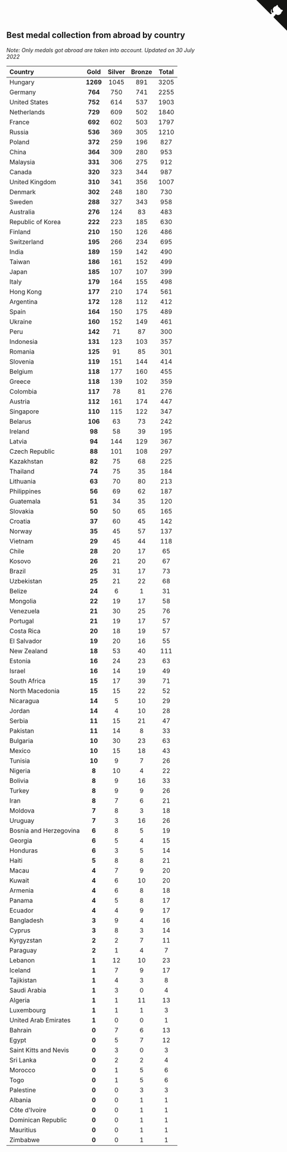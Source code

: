 ## Best medal collection from abroad by country

*Note: Only medals got abroad are taken into account.*
*Updated on 30 July 2022*

| Country | Gold | Silver | Bronze | Total |
| :--- | :--: | :--: | :--: | :--: |
| Hungary | **1269** | 1045 | 891 | 3205 |
| Germany | **764** | 750 | 741 | 2255 |
| United States | **752** | 614 | 537 | 1903 |
| Netherlands | **729** | 609 | 502 | 1840 |
| France | **692** | 602 | 503 | 1797 |
| Russia | **536** | 369 | 305 | 1210 |
| Poland | **372** | 259 | 196 | 827 |
| China | **364** | 309 | 280 | 953 |
| Malaysia | **331** | 306 | 275 | 912 |
| Canada | **320** | 323 | 344 | 987 |
| United Kingdom | **310** | 341 | 356 | 1007 |
| Denmark | **302** | 248 | 180 | 730 |
| Sweden | **288** | 327 | 343 | 958 |
| Australia | **276** | 124 | 83 | 483 |
| Republic of Korea | **222** | 223 | 185 | 630 |
| Finland | **210** | 150 | 126 | 486 |
| Switzerland | **195** | 266 | 234 | 695 |
| India | **189** | 159 | 142 | 490 |
| Taiwan | **186** | 161 | 152 | 499 |
| Japan | **185** | 107 | 107 | 399 |
| Italy | **179** | 164 | 155 | 498 |
| Hong Kong | **177** | 210 | 174 | 561 |
| Argentina | **172** | 128 | 112 | 412 |
| Spain | **164** | 150 | 175 | 489 |
| Ukraine | **160** | 152 | 149 | 461 |
| Peru | **142** | 71 | 87 | 300 |
| Indonesia | **131** | 123 | 103 | 357 |
| Romania | **125** | 91 | 85 | 301 |
| Slovenia | **119** | 151 | 144 | 414 |
| Belgium | **118** | 177 | 160 | 455 |
| Greece | **118** | 139 | 102 | 359 |
| Colombia | **117** | 78 | 81 | 276 |
| Austria | **112** | 161 | 174 | 447 |
| Singapore | **110** | 115 | 122 | 347 |
| Belarus | **106** | 63 | 73 | 242 |
| Ireland | **98** | 58 | 39 | 195 |
| Latvia | **94** | 144 | 129 | 367 |
| Czech Republic | **88** | 101 | 108 | 297 |
| Kazakhstan | **82** | 75 | 68 | 225 |
| Thailand | **74** | 75 | 35 | 184 |
| Lithuania | **63** | 70 | 80 | 213 |
| Philippines | **56** | 69 | 62 | 187 |
| Guatemala | **51** | 34 | 35 | 120 |
| Slovakia | **50** | 50 | 65 | 165 |
| Croatia | **37** | 60 | 45 | 142 |
| Norway | **35** | 45 | 57 | 137 |
| Vietnam | **29** | 45 | 44 | 118 |
| Chile | **28** | 20 | 17 | 65 |
| Kosovo | **26** | 21 | 20 | 67 |
| Brazil | **25** | 31 | 17 | 73 |
| Uzbekistan | **25** | 21 | 22 | 68 |
| Belize | **24** | 6 | 1 | 31 |
| Mongolia | **22** | 19 | 17 | 58 |
| Venezuela | **21** | 30 | 25 | 76 |
| Portugal | **21** | 19 | 17 | 57 |
| Costa Rica | **20** | 18 | 19 | 57 |
| El Salvador | **19** | 20 | 16 | 55 |
| New Zealand | **18** | 53 | 40 | 111 |
| Estonia | **16** | 24 | 23 | 63 |
| Israel | **16** | 14 | 19 | 49 |
| South Africa | **15** | 17 | 39 | 71 |
| North Macedonia | **15** | 15 | 22 | 52 |
| Nicaragua | **14** | 5 | 10 | 29 |
| Jordan | **14** | 4 | 10 | 28 |
| Serbia | **11** | 15 | 21 | 47 |
| Pakistan | **11** | 14 | 8 | 33 |
| Bulgaria | **10** | 30 | 23 | 63 |
| Mexico | **10** | 15 | 18 | 43 |
| Tunisia | **10** | 9 | 7 | 26 |
| Nigeria | **8** | 10 | 4 | 22 |
| Bolivia | **8** | 9 | 16 | 33 |
| Turkey | **8** | 9 | 9 | 26 |
| Iran | **8** | 7 | 6 | 21 |
| Moldova | **7** | 8 | 3 | 18 |
| Uruguay | **7** | 3 | 16 | 26 |
| Bosnia and Herzegovina | **6** | 8 | 5 | 19 |
| Georgia | **6** | 5 | 4 | 15 |
| Honduras | **6** | 3 | 5 | 14 |
| Haiti | **5** | 8 | 8 | 21 |
| Macau | **4** | 7 | 9 | 20 |
| Kuwait | **4** | 6 | 10 | 20 |
| Armenia | **4** | 6 | 8 | 18 |
| Panama | **4** | 5 | 8 | 17 |
| Ecuador | **4** | 4 | 9 | 17 |
| Bangladesh | **3** | 9 | 4 | 16 |
| Cyprus | **3** | 8 | 3 | 14 |
| Kyrgyzstan | **2** | 2 | 7 | 11 |
| Paraguay | **2** | 1 | 4 | 7 |
| Lebanon | **1** | 12 | 10 | 23 |
| Iceland | **1** | 7 | 9 | 17 |
| Tajikistan | **1** | 4 | 3 | 8 |
| Saudi Arabia | **1** | 3 | 0 | 4 |
| Algeria | **1** | 1 | 11 | 13 |
| Luxembourg | **1** | 1 | 1 | 3 |
| United Arab Emirates | **1** | 0 | 0 | 1 |
| Bahrain | **0** | 7 | 6 | 13 |
| Egypt | **0** | 5 | 7 | 12 |
| Saint Kitts and Nevis | **0** | 3 | 0 | 3 |
| Sri Lanka | **0** | 2 | 2 | 4 |
| Morocco | **0** | 1 | 5 | 6 |
| Togo | **0** | 1 | 5 | 6 |
| Palestine | **0** | 0 | 3 | 3 |
| Albania | **0** | 0 | 1 | 1 |
| Côte d'Ivoire | **0** | 0 | 1 | 1 |
| Dominican Republic | **0** | 0 | 1 | 1 |
| Mauritius | **0** | 0 | 1 | 1 |
| Zimbabwe | **0** | 0 | 1 | 1 |


<a href="https://github.com/jonatanklosko/wca_statistics" class="github-corner" aria-label="View source on Github"><svg width="80" height="80" viewBox="0 0 250 250" style="fill:#151513; color:#fff; position: absolute; top: 0; border: 0; right: 0;" aria-hidden="true"><path d="M0,0 L115,115 L130,115 L142,142 L250,250 L250,0 Z"></path><path d="M128.3,109.0 C113.8,99.7 119.0,89.6 119.0,89.6 C122.0,82.7 120.5,78.6 120.5,78.6 C119.2,72.0 123.4,76.3 123.4,76.3 C127.3,80.9 125.5,87.3 125.5,87.3 C122.9,97.6 130.6,101.9 134.4,103.2" fill="currentColor" style="transform-origin: 130px 106px;" class="octo-arm"></path><path d="M115.0,115.0 C114.9,115.1 118.7,116.5 119.8,115.4 L133.7,101.6 C136.9,99.2 139.9,98.4 142.2,98.6 C133.8,88.0 127.5,74.4 143.8,58.0 C148.5,53.4 154.0,51.2 159.7,51.0 C160.3,49.4 163.2,43.6 171.4,40.1 C171.4,40.1 176.1,42.5 178.8,56.2 C183.1,58.6 187.2,61.8 190.9,65.4 C194.5,69.0 197.7,73.2 200.1,77.6 C213.8,80.2 216.3,84.9 216.3,84.9 C212.7,93.1 206.9,96.0 205.4,96.6 C205.1,102.4 203.0,107.8 198.3,112.5 C181.9,128.9 168.3,122.5 157.7,114.1 C157.9,116.9 156.7,120.9 152.7,124.9 L141.0,136.5 C139.8,137.7 141.6,141.9 141.8,141.8 Z" fill="currentColor" class="octo-body"></path></svg></a><style>.github-corner:hover .octo-arm{animation:octocat-wave 560ms ease-in-out}@keyframes octocat-wave{0%,100%{transform:rotate(0)}20%,60%{transform:rotate(-25deg)}40%,80%{transform:rotate(10deg)}}@media (max-width:500px){.github-corner:hover .octo-arm{animation:none}.github-corner .octo-arm{animation:octocat-wave 560ms ease-in-out}}</style>
